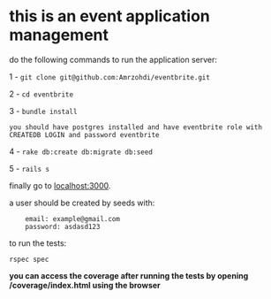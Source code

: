# this is an event application management


do the following commands to run the application server:


1 - `git clone git@github.com:Amrzohdi/eventbrite.git`

2 - `cd eventbrite`

3 - `bundle install`

    you should have postgres installed and have eventbrite role with CREATEDB LOGIN and password eventbrite  

4 - `rake db:create db:migrate db:seed`

5 - `rails s`

finally go to [localhost:3000](http://localhost:3000).


a user should be created by seeds with: 
        
        email: example@gmail.com
        password: asdasd123
        
to run the tests:
  
    rspec spec

**you can access the coverage after running the tests by opening
/coverage/index.html using the browser** 